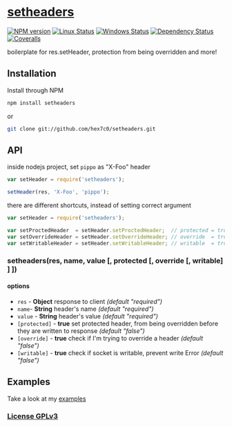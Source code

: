 # [setheaders](https://github.com/hex7c0/setheaders)

[![NPM version](https://img.shields.io/npm/v/setheaders.svg)](https://www.npmjs.com/package/setheaders)
[![Linux Status](https://img.shields.io/travis/hex7c0/setheaders.svg?label=linux-osx)](https://travis-ci.org/hex7c0/setheaders)
[![Windows Status](https://img.shields.io/appveyor/ci/hex7c0/setheaders.svg?label=windows)](https://ci.appveyor.com/project/hex7c0/setheaders)
[![Dependency Status](https://img.shields.io/david/hex7c0/setheaders.svg)](https://david-dm.org/hex7c0/setheaders)
[![Coveralls](https://img.shields.io/coveralls/hex7c0/setheaders.svg)](https://coveralls.io/r/hex7c0/setheaders)

boilerplate for res.setHeader, protection from being overridden and more!

## Installation

Install through NPM

```bash
npm install setheaders
```
or
```bash
git clone git://github.com/hex7c0/setheaders.git
```

## API

inside nodejs project, set `pippo` as "X-Foo" header
```js
var setHeader = require('setheaders');

setHeader(res, 'X-Foo', 'pippo');
```

there are different shortcuts, instead of setting correct argument
```js
var setHeader = require('setheaders');

var setProctedHeader  = setHeader.setProctedHeader;  // protected = true
var setOverrideHeader = setHeader.setOverrideHeader; // override  = true
var setWritableHeader = setHeader.setWritableHeader; // writable  = true
```

### setheaders(res, name, value [, protected [, override [, writable] ] ])

#### options

 - `res` - **Object** response to client *(default "required")*
 - `name`- **String** header's name *(default "required")*
 - `value` - **String** header's value *(default "required")*
 - `[protected]` - **true** set protected header, from being overridden before they are written to response *(default "false")*
 - `[override]` - **true** check if I'm trying to override a header *(default "false")*
 - `[writable]` - **true** check if socket is writable, prevent write Error *(default "false")*

## Examples

Take a look at my [examples](examples)

### [License GPLv3](LICENSE)
